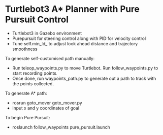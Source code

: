 # Turtlebot3 A* Planner with Pure Pursuit Control

- Turtlebot3 in Gazebo environment 
- Purepursuit for steering control along with PID for velocity control
- Tune self.min_ld_ to adjust look ahead distance and trajectory smoothness


To generate self-customised path manually:
- Run teleop_waypoints.py to move Turtlebot. Run follow_waypoints.py to start recording points.
- Once done, run waypoints_path.py to generate out a path to track with the points collected.

To generate A* path:
- rosrun goto_mover goto_mover.py
- input x and y coordinates of goal

To begin Pure Pursuit:
- roslaunch follow_waypoints pure_pursuit.launch
